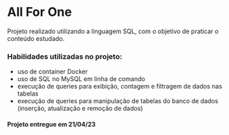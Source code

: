 <!-- Olá, Tryber!
Esse é apenas um arquivo inicial para o README do seu projeto.
É essencial que você preencha esse documento por conta própria, ok?
Não deixe de usar nossas dicas de escrita de README de projetos, e deixe sua criatividade brilhar!
:warning: IMPORTANTE: você precisa deixar nítido:
- quais arquivos/pastas foram desenvolvidos por você; 
- quais arquivos/pastas foram desenvolvidos por outra pessoa estudante;
- quais arquivos/pastas foram desenvolvidos pela Trybe.
-->

# All For One

Projeto realizado utilizando a linguagem SQL, com o objetivo de praticar o conteúdo estudado. 

### Habilidades utilizadas no projeto:

- uso de container Docker
- uso de SQL no MySQL em linha de comando
- execução de queries para exibição, contagem e filtragem de dados nas tabelas
- execução de queries para manipulação de tabelas do banco de dados (inserção, atualização e remoção de dados)

<!--
[![](https://img.shields.io/badge/Visualização-30363D?style=for-the-badge&logoColor=white)](https://marianaapereira.github.io/project-solar-system/)
-->

#### Projeto entregue em 21/04/23
